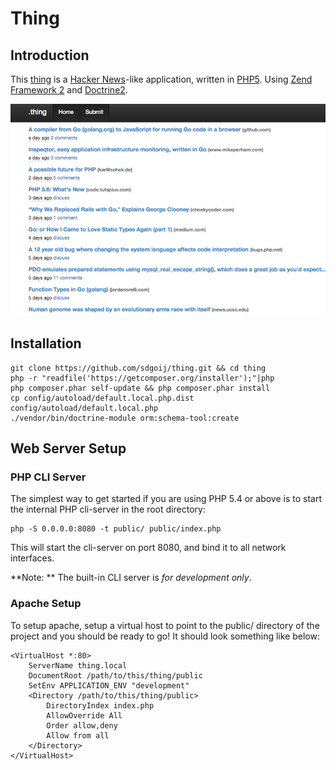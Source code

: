 Thing
=====

Introduction
------------
This [thing](https://github.com/sdgoij/thing) is a [Hacker News](https://news.ycombinator.com/)-like
application, written in [PHP5](http://php.net/). Using [Zend Framework 2](http://framework.zend.com/)
and [Doctrine2](http://doctrine-project.org/).

![Screenshot](thing.png)

Installation
------------

    git clone https://github.com/sdgoij/thing.git && cd thing
    php -r "readfile('https://getcomposer.org/installer');"|php
    php composer.phar self-update && php composer.phar install
    cp config/autoload/default.local.php.dist config/autoload/default.local.php
    ./vendor/bin/doctrine-module orm:schema-tool:create

Web Server Setup
----------------

### PHP CLI Server

The simplest way to get started if you are using PHP 5.4 or above is to start the internal PHP cli-server in the root directory:

    php -S 0.0.0.0:8080 -t public/ public/index.php

This will start the cli-server on port 8080, and bind it to all network
interfaces.

**Note: ** The built-in CLI server is *for development only*.

### Apache Setup

To setup apache, setup a virtual host to point to the public/ directory of the
project and you should be ready to go! It should look something like below:

    <VirtualHost *:80>
        ServerName thing.local
        DocumentRoot /path/to/this/thing/public
        SetEnv APPLICATION_ENV "development"
        <Directory /path/to/this/thing/public>
            DirectoryIndex index.php
            AllowOverride All
            Order allow,deny
            Allow from all
        </Directory>
    </VirtualHost>

